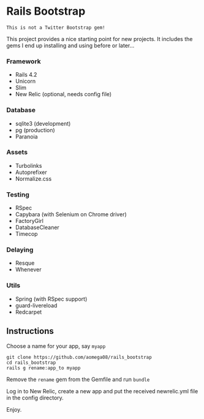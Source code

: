 # Rails Bootstrap

    This is not a Twitter Bootstrap gem!

This project provides a nice starting point for new projects. It includes the gems I end up installing and using before or later...

### Framework

* Rails 4.2
* Unicorn
* Slim
* New Relic (optional, needs config file)

### Database

* sqlite3 (development)
* pg (production)
* Paranoia

### Assets

* Turbolinks
* Autoprefixer
* Normalize.css

### Testing

* RSpec
* Capybara (with Selenium on Chrome driver)
* FactoryGirl
* DatabaseCleaner
* Timecop

### Delaying

* Resque
* Whenever

### Utils

* Spring (with RSpec support)
* guard-livereload
* Redcarpet

## Instructions

Choose a name for your app, say `myapp`

    git clone https://github.com/aomega08/rails_bootstrap
    cd rails_bootstrap
    rails g rename:app_to myapp

Remove the `rename` gem from the Gemfile and run `bundle`

Log in to New Relic, create a new app and put the received newrelic.yml file in the config directory.

Enjoy.

